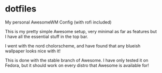 # dotfiles
My personal AwesomeWM Config (with rofi included)

This is my pretty simple Awesome setup, very minimal as far as features but I have all the essential stuff in the top bar.

I went with the nord cholorscheme, and have found that any blueish wallpaper looks nice with it!

This is done with the stable branch of Awesome. I have only tested it on Fedora, but it should work on every distro that Awesome is available for!
